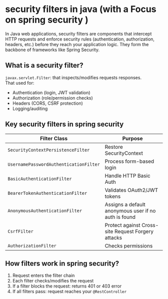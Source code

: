 # security filters in java (with a Focus on spring security ) 

In Java web applications, security filters are components that intercept HTTP requests and enforce security rules (authentication, authorization, headers, etc.) before they reach your application logic. They form the backbone of frameworks like Spring Security.

## What is a security filter?

`javax.servlet.Filter`: that inspects/modifies requests responses.  
That used for:  
- Authentication (login, JWT validation)  
- Authorization (role/permission checks)  
- Headers (CORS, CSRF protection)  
- Logging/auditing  

## Key security filters in spring security

| Filter Class | Purpose |
|--------------|---------|
| `SecurityContextPersistenceFilter` | Restore SecurityContext |
| `UsernamePasswordAuthenticationFilter` | Process form-based login |
| `BasicAuthenticationFilter` | Handle HTTP Basic Auth |
| `BearerTokenAuthenticationFilter` | Validates OAuth2/JWT tokens |
| `AnonymousAuthenticationFilter` | Assigns a default anonymous user if no auth is found |
| `CsrfFilter` | Protect against Cross-site Request Forgery attacks |
| `AuthorizationFilter` | Checks permissions |

## How filters work in spring security?

1. Request enters the filter chain  
2. Each filter checks/modifies the request  
3. If a filter blocks the request: returns 401 or 403 error  
4. If all filters pass: request reaches your `@RestController`  
